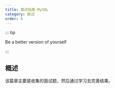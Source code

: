 ```yaml
---
title: 面试指南-MySQL
category: 面试
order: 6
---
```



::: tip

Be a better version of yourself

:::


## 概述

该篇章主要是收集的面试题，然后通过学习去完善结果。
